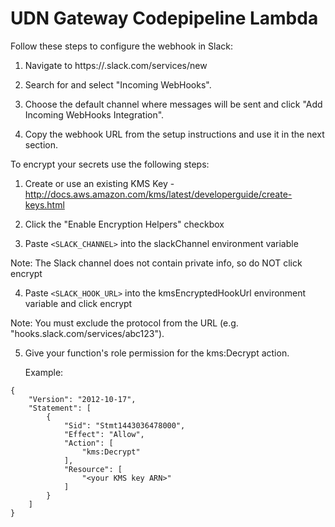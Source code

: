# UDN Gateway Codepipeline Lambda

Follow these steps to configure the webhook in Slack:

  1. Navigate to https://<your-team-domain>.slack.com/services/new

  2. Search for and select "Incoming WebHooks".

  3. Choose the default channel where messages will be sent and click "Add Incoming WebHooks Integration".

  4. Copy the webhook URL from the setup instructions and use it in the next section.

To encrypt your secrets use the following steps:

  1. Create or use an existing KMS Key - http://docs.aws.amazon.com/kms/latest/developerguide/create-keys.html

  2. Click the "Enable Encryption Helpers" checkbox

  3. Paste `<SLACK_CHANNEL>` into the slackChannel environment variable

  Note: The Slack channel does not contain private info, so do NOT click encrypt

  4. Paste `<SLACK_HOOK_URL>` into the kmsEncryptedHookUrl environment variable and click encrypt

  Note: You must exclude the protocol from the URL (e.g. "hooks.slack.com/services/abc123").

  5. Give your function's role permission for the kms:Decrypt action.

     Example:

```
{
    "Version": "2012-10-17",
    "Statement": [
        {
            "Sid": "Stmt1443036478000",
            "Effect": "Allow",
            "Action": [
                "kms:Decrypt"
            ],
            "Resource": [
                "<your KMS key ARN>"
            ]
        }
    ]
}
```
